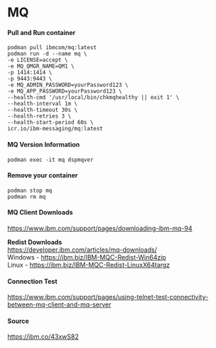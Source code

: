 # MQ
#### Pull and Run container
```
podman pull ibmcom/mq:latest
podman run -d --name mq \
-e LICENSE=accept \
-e MQ_QMGR_NAME=QM1 \
-p 1414:1414 \
-p 9443:9443 \
-e MQ_ADMIN_PASSWORD=yourPassword123 \
-e MQ_APP_PASSWORD=yourPassword123 \
--health-cmd '/usr/local/bin/chkmqhealthy || exit 1' \
--health-interval 1m \
--health-timeout 30s \
--health-retries 3 \
--health-start-period 60s \
icr.io/ibm-messaging/mq:latest
```

#### MQ Version Information
```
podman exec -it mq dspmqver
```

#### Remove your container
```
podman stop mq
podman rm mq
```

#### MQ Client Downloads
https://www.ibm.com/support/pages/downloading-ibm-mq-94  

**Redist Downloads**  
https://developer.ibm.com/articles/mq-downloads/  
Windows - https://ibm.biz/IBM-MQC-Redist-Win64zip  
Linux - https://ibm.biz/IBM-MQC-Redist-LinuxX64targz  

#### Connection Test
https://www.ibm.com/support/pages/using-telnet-test-connectivity-between-mq-client-and-mq-server

#### Source
https://ibm.co/43xwS82